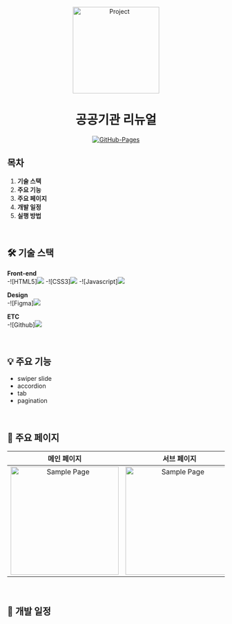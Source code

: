 <div align="center">
  <br />
  <img src="./images/project_logo.png" alt="Project" height="200px" />
  <br />
  <h1>공공기관 리뉴얼</h1>
  <a href="https://github.com/chang9287/test01.git">
  <img src="https://img.shields.io/badge/GitHub%20Pages-Active-AEF359?&logo=github&logoColor=white" alt="GitHub-Pages" />
  </a>
  <br />
</div>

## 목차

1. **기술 스택**
2. **주요 기능**
3. **주요 페이지**
4. **개발 일정**
5. **실행 방법**

<br />

## 🛠 기술 스택

**Front-end**
<br />
 -![HTML5]<img src="https://img.shields.io/badge/HTML5-E34F26?style=for-the-badge&logo=HTML5&logoColor=white">
 -![CSS3]<img src="https://img.shields.io/badge/CSS3-1572B6?style=for-the-badge&logo=CSS3&logoColor=white">
 -![Javascript]<img src="https://img.shields.io/badge/Javascript-F7DF1E?style=for-the-badge&logo=Javascript&logoColor=white">

**Design**
<br />
 -![Figma]<img src="https://img.shields.io/badge/Figma-F24E1E?style=for-the-badge&logo=Figma&logoColor=white">

**ETC**
<br />
 -![Github]<img src="https://img.shields.io/badge/Github-181717?style=for-the-badge&logo=Github&logoColor=white">

<br />

## 💡 주요 기능

- swiper slide
- accordion
- tab
- pagination

<br />

## 📄 주요 페이지

|                               메인 페이지                               |                               서브 페이지                               |
| :---------------------------------------------------------------------: | :---------------------------------------------------------------------: |
| <img src="./images/sample_page.png" alt="Sample Page" height="250px" /> | <img src="./images/sample_page.png" alt="Sample Page" height="250px" /> |

<br />

## 📅 개발 일정

<br />
